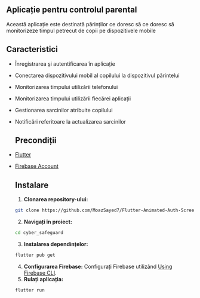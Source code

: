 ## Aplicație pentru controlul parental
Această aplicație este destinată părinților ce doresc să ce doresc să monitorizeze timpul petrecut de copii pe dispozitivele mobile

## Caracteristici
- Înregistrarea și autentificarea în aplicație
- Conectarea dispozitivului mobil al copilului la dispozitivul părintelui
- Monitorizarea timpului utilizării telefonului
- Monitorizarea timpului utilizării fiecărei aplicații
- Gestionarea sarcinilor atribuite copilului
- Notificări referitoare la actualizarea sarcinilor

  ## Precondiții
- [Flutter](https://flutter.dev/docs/get-started/install)
- [Firebase Account](https://firebase.google.com/)

  ## Instalare

  1. **Clonarea repository-ului:**

    ```bash
    git clone https://github.com/MoazSayed7/Flutter-Animated-Auth-Screens-Firebase-Login-SignUp-Reset-SignWithGoogle.git
    ```
    
  2. **Navigați în proiect:**
    ```bash
    cd cyber_safeguard
    ```
    
  3. **Instalarea dependințelor:**
  
    ```bash
    flutter pub get
    ```
  4. **Configurarea Firebase:**
     Configurați Firebase utilizând [Using Firebase CLI](https://firebase.google.com/docs/flutter/setup).
  5. **Rulați aplicația:**

    ```bash
    flutter run
    ```
  
     
